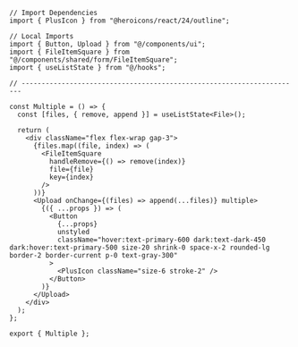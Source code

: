 ﻿```tsx
// Import Dependencies
import { PlusIcon } from "@heroicons/react/24/outline";

// Local Imports
import { Button, Upload } from "@/components/ui";
import { FileItemSquare } from "@/components/shared/form/FileItemSquare";
import { useListState } from "@/hooks";

// ----------------------------------------------------------------------

const Multiple = () => {
  const [files, { remove, append }] = useListState<File>();

  return (
    <div className="flex flex-wrap gap-3">
      {files.map((file, index) => (
        <FileItemSquare
          handleRemove={() => remove(index)}
          file={file}
          key={index}
        />
      ))}
      <Upload onChange={(files) => append(...files)} multiple>
        {({ ...props }) => (
          <Button
            {...props}
            unstyled
            className="hover:text-primary-600 dark:text-dark-450 dark:hover:text-primary-500 size-20 shrink-0 space-x-2 rounded-lg border-2 border-current p-0 text-gray-300"
          >
            <PlusIcon className="size-6 stroke-2" />
          </Button>
        )}
      </Upload>
    </div>
  );
};

export { Multiple };

```
